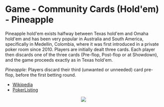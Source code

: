 # Game - Community Cards (Hold'em) - Pineapple

Pineapple hold'em exists halfway between Texas hold'em and Omaha hold'em and has been very popular in Australia and South America, specifically in Medellin, Colombia, where it was first introduced in a private poker room since 2010. Players are initially dealt three cards. Each player then discards one of the three cards (Pre-flop, Post-flop or at Showdown), and the game proceeds exactly as in Texas hold'em.

*Pineapple:* Players discard their third (unwanted or unneeded) card pre-flop, before the first betting round.

 * [Wikipedia](https://en.wikipedia.org/wiki/Community_card_poker#Pineapple)
 * [PokerListing](http://www.pokerlistings.com/pineapple-rules-complete-rules-strategy-for-crazy-pineapple-poker)

<p align=center><img src="https://github.com/Ericmas001/BluffinMuffin.Protocol/blob/master/Documentation/Activities/Protocol.Game.Variant.Holdem.Pineapple.png"></p>
